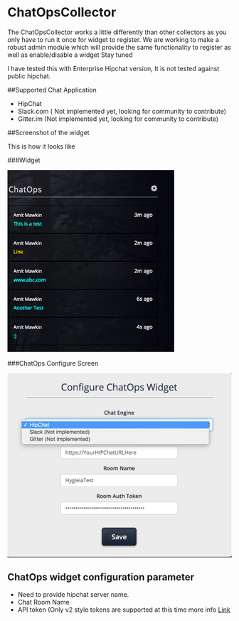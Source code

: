 ChatOpsCollector
=========================

The ChatOpsCollector works a little differently than other collectors as you only have to run it once for widget to register.
We are working to make a robust admin module which will provide the same functionality to register as well as enable/disable a widget
Stay tuned

I have tested this with Enterprise Hipchat version, It is not tested against public hipchat.


##Supported Chat Application
 * HipChat
 * Slack.com ( Not implemented yet, looking for community to contribute)
 * Gitter.im (Not implemented yet, looking for community to contribute)


##Screenshot of the widget

This is how it looks like

###Widget

![Image](/media/images/chatops.png)

###ChatOps Configure Screen

![Image](/media/images/chatopsconfig.png)

## ChatOps widget configuration parameter
 * Need to provide hipchat server name.
 * Chat Room Name
 * API token (Only v2 style tokens are supported at this time more info [Link](https://www.hipchat.com/docs/apiv2/auth)

